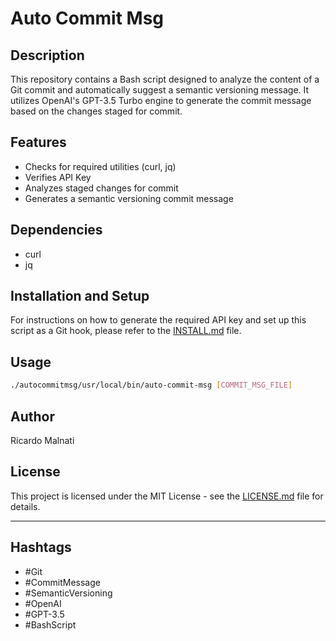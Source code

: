 # Auto Commit Msg

## Description
This repository contains a Bash script designed to analyze the content of a Git commit and automatically suggest a semantic versioning message. It utilizes OpenAI's GPT-3.5 Turbo engine to generate the commit message based on the changes staged for commit.

## Features
- Checks for required utilities (curl, jq)
- Verifies API Key
- Analyzes staged changes for commit
- Generates a semantic versioning commit message

## Dependencies
- curl
- jq

## Installation and Setup

For instructions on how to generate the required API key and set up this script as a Git hook, please refer to the [INSTALL.md](INSTALL.md) file.

## Usage
```bash
./autocommitmsg/usr/local/bin/auto-commit-msg [COMMIT_MSG_FILE]
```

## Author
Ricardo Malnati

## License
This project is licensed under the MIT License - see the [LICENSE.md](LICENSE.md) file for details.

---

## Hashtags
- #Git
- #CommitMessage
- #SemanticVersioning
- #OpenAI
- #GPT-3.5
- #BashScript
